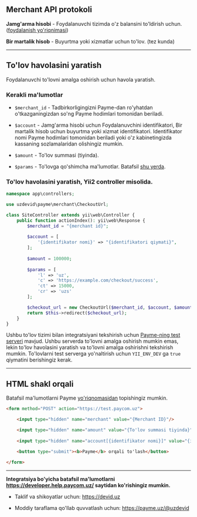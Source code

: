 Merchant API protokoli
----------------------

**Jamg'arma hisobi** - Foydalanuvchi tizimda o'z balansini to'ldirish uchun. ([foydalanish yo'riqnimasi](https://github.com/uzdevid/yii2-payme/tree/main/merchant/savings))

**Bir martalik hisob** - Buyurtma yoki xizmatlar uchun to'lov. (tez kunda)

---

## To'lov havolasini yaratish

Foydalanuvchi to'lovni amalga oshirish uchun havola yaratish.

### Kerakli ma'lumotlar

- `$merchant_id` - Tadbirkorligingizni Payme-dan ro'yhatdan o'tkazganingizdan so'ng Payme hodimlari tomonidan beriladi.


- `$account` - Jamg'arma hisobi uchun Foydalanuvchini identifikatori, Bir martalik hisob uchun buyurtma yoki xizmat 
identifikatori. Identifikator nomi Payme hodimlari tomonidan beriladi yoki o'z kabinetingizda kassaning sozlamalaridan olishingiz mumkin.


- `$amount` - To'lov summasi (tiyinda).


- `$params` - To'lovga qo'shimcha ma'lumotlar. Batafsil [shu yerda](https://developer.help.paycom.uz/initsializatsiya-platezhey/otpravka-cheka-po-metodu-get).

### To'lov havolasini yaratish, Yii2 controller misolida.

```php
namespace app\controllers;

use uzdevid\payme\merchant\CheckoutUrl;

class SiteController extends yii\web\Controller {
    public function actionIndex(): yii\web\Response {
        $merchant_id = "{merchant id}";
        
        $account = [
            '{identifikator nomi}' => "{identifikatori qiymati}",
        ];
        
        $amount = 100000;
        
        $params = [
            'l' => 'uz',
            'c' => 'https://example.com/checkout/success',
            'ct' => 15000,
            'cr' => 'uzs'
        ];

        $checkout_url = new CheckoutUrl($merchant_id, $account, $amount, $params);
        return $this->redirect($checkout_url);
    }
}

```

Ushbu to'lov tizimi bilan integratsiyani tekshirish uchun [Payme-ning test serveri](https://test.paycom.uz) mavjud. 
Ushbu serverda to'lovni amalga oshirish mumkin emas, lekin to'lov havolasini yaratish va to'lovni amalga 
oshirishni tekshirish mumkin. To'lovlarni test serverga yo'naltirish uchun `YII_ENV_DEV` ga `true` 
qiymatini berishingiz kerak.

---

## HTML shakl orqali

Batafsil ma'lumotlarni Payme 
[yo'riqnomasidan](https://developer.help.paycom.uz/initsializatsiya-platezhey/otpravka-cheka-po-metodu-post) 
topishingiz mumkin.

```html
<form method="POST" action="https://test.paycom.uz">

    <input type="hidden" name="merchant" value="{Merchant ID}"/>

    <input type="hidden" name="amount" value="{To'lov summasi tiyinda}"/>
    
    <input type="hidden" name="account[{identifikator nomi}]" value="{identifikatori qiymati}"/>

    <button type="submit"><b>Payme</b> orqali to'lash</button>
    
</form>
```

-----

**Integratsiya bo'yicha batafsil ma'lumotlarni https://developer.help.paycom.uz/ saytidan ko'rishingiz mumkin.**

- Taklif va shikoyatlar uchun: https://devid.uz

- Moddiy taraflama qo'llab quvvatlash uchun: https://payme.uz/@uzdevid
